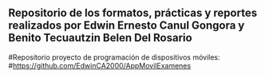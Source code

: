 ## Repositorio de los formatos, prácticas y reportes realizados por Edwin Ernesto Canul Gongora y Benito Tecuautzin Belen Del Rosario
#Repositorio proyecto de programación de dispositivos móviles:
#https://github.com/EdwinCA2000/AppMovilExamenes
